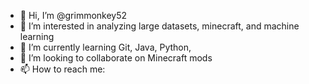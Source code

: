- 👋 Hi, I’m @grimmonkey52
- 👀 I’m interested in analyzing large datasets, minecraft, and machine learning
- 🌱 I’m currently learning Git, Java, Python, 
- 💞️ I’m looking to collaborate on Minecraft mods
- 📫 How to reach me: 

<!---
grimmonkey52/grimmonkey52 is a ✨ special ✨ repository because its `README.md` (this file) appears on your GitHub profile.
You can click the Preview link to take a look at your changes.
--->
